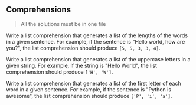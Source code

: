 ## Comprehensions

> All the solutions must be in one file

Write a list comprehension that generates a list of the lengths of the words in a given sentence. For example, if the
sentence is "Hello world, how are you?", the list comprehension should produce `[5, 5, 3, 3, 4]`.

Write a list comprehension that generates a list of the uppercase letters in a given string. For example, if the
string is "Hello World", the list comprehension should produce `['H', 'W']`.

Write a list comprehension that generates a list of the first letter of each word in a given sentence. For example,
if the sentence is "Python is awesome", the list comprehension should produce `['P', 'i', 'a']`.
